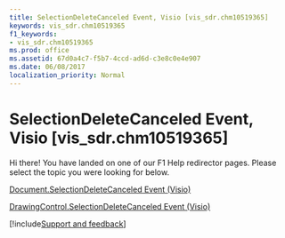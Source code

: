 ```yaml
---
title: SelectionDeleteCanceled Event, Visio [vis_sdr.chm10519365]
keywords: vis_sdr.chm10519365
f1_keywords:
- vis_sdr.chm10519365
ms.prod: office
ms.assetid: 67d0a4c7-f5b7-4ccd-ad6d-c3e8c0e4e907
ms.date: 06/08/2017
localization_priority: Normal
---
```



# SelectionDeleteCanceled Event, Visio [vis_sdr.chm10519365]

Hi there! You have landed on one of our F1 Help redirector pages. Please select the topic you were looking for below.

[Document.SelectionDeleteCanceled Event (Visio)](https://msdn.microsoft.com/library/43638a89-c047-33fb-ea05-13d217979102%28Office.15%29.aspx)

[DrawingControl.SelectionDeleteCanceled Event (Visio)](https://msdn.microsoft.com/library/b554fe23-a9c9-03e8-197f-528f3a63927b%28Office.15%29.aspx)

[!include[Support and feedback](~/includes/feedback-boilerplate.md)]